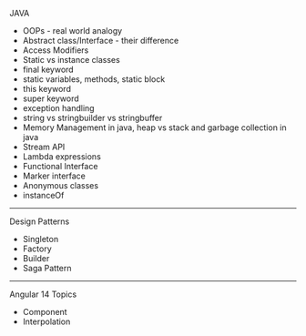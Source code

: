 JAVA
- OOPs - real world analogy
- Abstract class/Interface - their difference
- Access Modifiers
- Static vs instance classes
- final keyword
- static variables, methods, static block
- this keyword
- super keyword
- exception handling
- string vs stringbuilder vs stringbuffer
- Memory Management in java, heap vs stack and garbage collection in java
- Stream API
- Lambda expressions
- Functional Interface
- Marker interface
- Anonymous classes
- instanceOf

------------------------
Design Patterns
- Singleton
- Factory
- Builder
- Saga Pattern
----------------------
Angular 14 Topics
- Component
- Interpolation